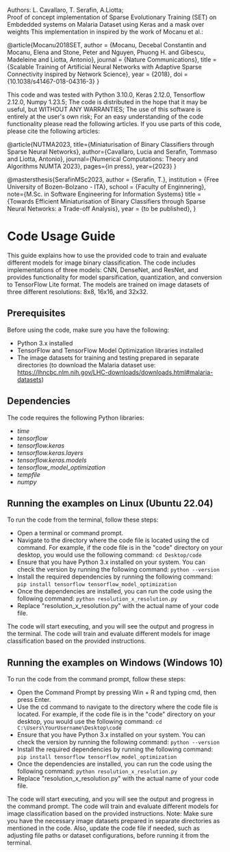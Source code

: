 Authors: L. Cavallaro, T. Serafin, A.Liotta;  
Proof of concept implementation of Sparse Evolutionary Training (SET) on Embdedded systems on Malaria Dataset using Keras and a mask over weights
This implementation in inspired by the work of Mocanu et al.:

@article{Mocanu2018SET,
author = {Mocanu, Decebal Constantin and Mocanu, Elena and Stone, Peter and Nguyen, Phuong H. and Gibescu, Madeleine and Liotta, Antonio},
journal = {Nature Communications},
title = {Scalable Training of Artificial Neural Networks with Adaptive Sparse Connectivity inspired by Network Science},
year = {2018},
doi = {10.1038/s41467-018-04316-3}
}

This code and was tested with Python 3.10.0, Keras 2.12.0, Tensorflow 2.12.0, Numpy 1.23.5;
The code is distributed in the hope that it may be useful, but WITHOUT ANY WARRANTIES; The use of this software is entirely at the user's own risk;
For an easy understanding of the code functionality please read the following articles.
If you use parts of this code, please cite the following articles:

@article{NUTMA2023,
title={Miniaturisation of Binary Classifiers through Sparse Neural Networks},
author={Cavallaro, Lucia and Serafin, Tommaso and Liotta, Antonio},
journal={Numerical Computations: Theory and Algorithms NUMTA 2023},
pages={in press},
year={2023}
}

@mastersthesis{SerafinMSc2023,
author = {Serafin, T.},
institution = {Free University of Bozen-Bolzano - ITA},
school = {Faculty of Enginnering},
note={M.Sc. in Software Engineering for Information Systems}
title = {Towards Efficient Miniaturisation of Binary Classifiers through Sparse Neural Networks: a Trade-off Analysis},
year = {to be published},
}

# Code Usage Guide
This guide explains how to use the provided code to train and evaluate different models for image binary classification. The code includes implementations of three models: CNN, DenseNet, and ResNet, and provides functionality for model sparsification, quantization, and conversion to TensorFlow Lite format. The models are trained on image datasets of three different resolutions: 8x8, 16x16, and 32x32.

## Prerequisites
Before using the code, make sure you have the following:
 - Python 3.x installed
 - TensorFlow and TensorFlow Model Optimization libraries installed
 - The image datasets for training and testing prepared in separate directories (to download the Malaria dataset use: https://lhncbc.nlm.nih.gov/LHC-downloads/downloads.html#malaria-datasets)

## Dependencies
The code requires the following Python libraries:
 - *time*
 - *tensorflow*
 - *tensorflow.keras*
 - *tensorflow.keras.layers*
 - *tensorflow.keras.models*
 - *tensorflow_model_optimization*
 - *tempfile*
 - *numpy*

## Running the examples on Linux (Ubuntu 22.04)
To run the code from the terminal, follow these steps:
 - Open a terminal or command prompt.
 - Navigate to the directory where the code file is located using the cd command. For example, if the code file is in the "code" directory on your desktop, you would use the following command:
 ``` cd Desktop/code ```
 - Ensure that you have Python 3.x installed on your system. You can check the version by running the following command:
 ``` python --version ```
 - Install the required dependencies by running the following command:
 ``` pip install tensorflow tensorflow_model_optimization ```
 - Once the dependencies are installed, you can run the code using the following command:
 ``` python resolution_x_resolution.py ```
 - Replace "resolution_x_resolution.py" with the actual name of your code file.

The code will start executing, and you will see the output and progress in the terminal. The code will train and evaluate different models for image classification based on the provided instructions.

## Running the examples on Windows (Windows 10)
To run the code from the command prompt, follow these steps:
 - Open the Command Prompt by pressing Win + R and typing cmd, then press Enter.
 - Use the cd command to navigate to the directory where the code file is located. For example, if the code file is in the "code" directory on your desktop, you would use the following command:
 ``` cd C:\Users\YourUsername\Desktop\code ```
 - Ensure that you have Python 3.x installed on your system. You can check the version by running the following command:
 ``` python --version ```
 - Install the required dependencies by running the following command:
 ``` pip install tensorflow tensorflow_model_optimization ```
 - Once the dependencies are installed, you can run the code using the following command:
 ``` python resolution_x_resolution.py ```
 - Replace "resolution_x_resolution.py" with the actual name of your code file.

The code will start executing, and you will see the output and progress in the command prompt. The code will train and evaluate different models for image classification based on the provided instructions.
Note: Make sure you have the necessary image datasets prepared in separate directories as mentioned in the code. Also, update the code file if needed, such as adjusting file paths or dataset configurations, before running it from the terminal.
